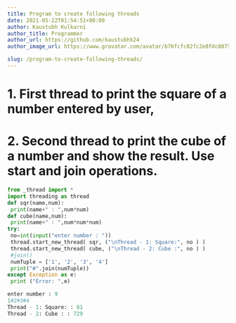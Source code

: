 ```yaml
---
title: Program to create following threads
date: 2021-05-22T01:54:51+00:00
author: Kaustubh Kulkarni
author_title: Programmer
author_url: https://github.com/kaustubhk24
author_image_url: https://www.gravatar.com/avatar/b76fcfc82fc2e8fdc8075636f1735f61?s=200

slug: /program-to-create-following-threads/
---
```

# 1. First thread to print the square of a number entered by user,

# 2. Second thread to print the cube of a number and show the result. Use start and join operations.

```python title="file.py"
from _thread import *
import threading as thread
def sqr(name,num):
 print(name+" : ",num*num)
def cube(name,num):
 print(name+" : ",num*num*num)
try:
 no=int(input("enter number : "))
 thread.start_new_thread( sqr, ("\nThread - 1: Square:", no ) )
 thread.start_new_thread( cube, ("\nThread - 2: Cube :", no ) )
 #join()
 numTuple = ['1', '2', '3', '4']
 print("#".join(numTuple))
except Exception as e:
 print ("Error: ",e)
```

```python title="Output"
enter number : 9
1#2#3#4
Thread - 1: Square: : 81
Thread - 2: Cube : : 729

```